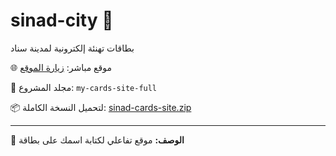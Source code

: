 # sinad-city 🎉
بطاقات تهنئة إلكترونية لمدينة سناد

🌐 موقع مباشر: [زيارة الموقع](https://sinad-city.netlify.app)

📁 مجلد المشروع: `my-cards-site-full`

📦 لتحميل النسخة الكاملة:
[sinad-cards-site.zip](https://sinad-city.netlify.app/sinad-cards-site.zip)

---

📌 **الوصف:**
موقع تفاعلي لكتابة اسمك على بطاقة
